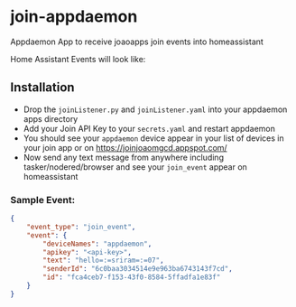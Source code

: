 # join-appdaemon
Appdaemon App to receive joaoapps join events into homeassistant

Home Assistant Events will look like:


## Installation

* Drop the `joinListener.py` and `joinListener.yaml` into your appdaemon apps directory
* Add your Join API Key to your `secrets.yaml` and restart appdaemon
* You should see your `appdaemon` device appear in your list of devices in your join app or on https://joinjoaomgcd.appspot.com/ 
* Now send any text message from anywhere including tasker/nodered/browser and see your `join_event` appear on homeassistant


### Sample Event: 

``` json  
{
    "event_type": "join_event",
    "event": {
        "deviceNames": "appdaemon",
        "apikey": "<api-key>",
        "text": "hello=:=sriram=:=07",
        "senderId": "6c0baa3034514e9e963ba6743143f7cd",
        "id": "fca4ceb7-f153-43f0-8584-5ffadfa1e83f"
    }
}
```
